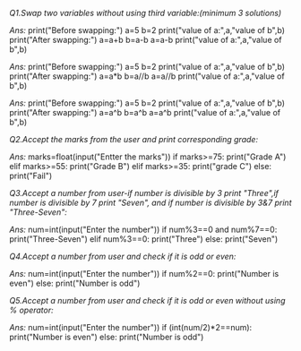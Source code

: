 *Q1.Swap two variables without using third variable:(minimum 3 solutions)*

*Ans:*
print("Before swapping:")
a=5
b=2
print("value of a:",a,"value of b",b)
print("After swapping:")
a=a+b
b=a-b
a=a-b
print("value of a:",a,"value of b",b)

*Ans:*
print("Before swapping:")
a=5
b=2
print("value of a:",a,"value of b",b)
print("After swapping:")
a=a*b
b=a//b
a=a//b
print("value of a:",a,"value of b",b)

*Ans:*
print("Before swapping:")
a=5
b=2
print("value of a:",a,"value of b",b)
print("After swapping:")
a=a^b
b=a^b
a=a^b
print("value of a:",a,"value of b",b)


*Q2.Accept the marks from the user and print corresponding grade:*

*Ans:*
marks=float(input("Entter the marks"))
if marks>=75:
    print("Grade A")
elif marks>=55:
    print("Grade B")
elif marks>=35:
    print("grade C")
else:
    print("Fail")


*Q3.Accept a number from user-if number is divisible by 3 print "Three",if number is divisible by 7     print "Seven", and if number is divisible by 3&7 print "Three-Seven":*

*Ans:*
num=int(input("Enter the number"))
if num%3==0 and num%7==0:
    print("Three-Seven")
elif num%3==0:
    print("Three")
else:
    print("Seven")


*Q4.Accept a number from user and check if it is odd or even:*

*Ans:*
num=int(input("Enter the number"))
if num%2==0:
    print("Number is even")
else:
    print("Number is odd")


*Q5.Accept a number from user and check if it is odd or even without using % operator:*

*Ans:*
num=int(input("Enter the number"))
if (int(num/2)*2==num):
    print("Number is even")
else:
    print("Number is odd")
